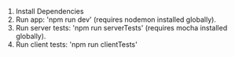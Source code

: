 
1. Install Dependencies
2. Run app: 'npm run dev' (requires nodemon installed globally).
3. Run server tests: 'npm run serverTests' (requires mocha installed globally).
4. Run client tests: 'npm run clientTests'
